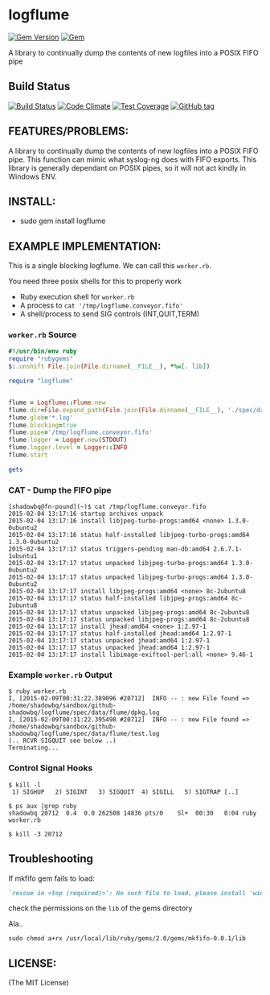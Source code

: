# logflume

[![Gem Version](https://badge.fury.io/rb/logflume.png)](http://badge.fury.io/rb/logflume)
[![Gem](https://img.shields.io/gem/dt/logflume.svg)](http://badge.fury.io/rb/logflume)

A library to continually dump the contents of new logfiles into a POSIX FIFO pipe

## Build Status

[![Build Status](https://travis-ci.org/shadowbq/logflume.svg)](https://travis-ci.org/shadowbq/logflume)
[![Code Climate](https://codeclimate.com/github/shadowbq/logflume/badges/gpa.svg)](https://codeclimate.com/github/shadowbq/logflume)
[![Test Coverage](https://codeclimate.com/github/shadowbq/logflume/badges/coverage.svg)](https://codeclimate.com/github/shadowbq/logflume)
[![GitHub tag](https://img.shields.io/github/tag/shadowbq/logflume.svg)](http://github.com/shadowbq/logflume)

## FEATURES/PROBLEMS:

A library to continually dump the contents of new logfiles into a POSIX FIFO pipe. This function can mimic what syslog-ng does with FIFO exports. This library is generally dependant on POSIX pipes, so it will not act kindly in Windows ENV.


## INSTALL:

* sudo gem install logflume

## EXAMPLE IMPLEMENTATION:

This is a single blocking logflume. We can call this `worker.rb`.

You need three posix shells for this to properly work

* Ruby execution shell for `worker.rb`
* A process to `cat '/tmp/logflume.conveyor.fifo'`
* A shell/process to send SIG controls (INT,QUIT,TERM)

### `worker.rb` Source

```ruby
#!/usr/bin/env ruby
require "rubygems"
$:.unshift File.join(File.dirname(__FILE__), *%w[. lib])

require "logflume"


flume = Logflume::Flume.new
flume.dir=File.expand_path(File.join(File.dirname(__FILE__), './spec/data/flume'))
flume.glob='*.log'
flume.blocking=true
flume.pipe='/tmp/logflume.conveyor.fifo'
flume.logger = Logger.new(STDOUT)
flume.logger.level = Logger::INFO
flume.start

gets
```

### CAT - Dump the FIFO pipe

```shell
[shadowbq@fn-pound](~)$ cat /tmp/logflume.conveyor.fifo
2015-02-04 13:17:16 startup archives unpack
2015-02-04 13:17:16 install libjpeg-turbo-progs:amd64 <none> 1.3.0-0ubuntu2
2015-02-04 13:17:16 status half-installed libjpeg-turbo-progs:amd64 1.3.0-0ubuntu2
2015-02-04 13:17:17 status triggers-pending man-db:amd64 2.6.7.1-1ubuntu1
2015-02-04 13:17:17 status unpacked libjpeg-turbo-progs:amd64 1.3.0-0ubuntu2
2015-02-04 13:17:17 status unpacked libjpeg-turbo-progs:amd64 1.3.0-0ubuntu2
2015-02-04 13:17:17 install libjpeg-progs:amd64 <none> 8c-2ubuntu8
2015-02-04 13:17:17 status half-installed libjpeg-progs:amd64 8c-2ubuntu8
2015-02-04 13:17:17 status unpacked libjpeg-progs:amd64 8c-2ubuntu8
2015-02-04 13:17:17 status unpacked libjpeg-progs:amd64 8c-2ubuntu8
2015-02-04 13:17:17 install jhead:amd64 <none> 1:2.97-1
2015-02-04 13:17:17 status half-installed jhead:amd64 1:2.97-1
2015-02-04 13:17:17 status unpacked jhead:amd64 1:2.97-1
2015-02-04 13:17:17 status unpacked jhead:amd64 1:2.97-1
2015-02-04 13:17:17 install libimage-exiftool-perl:all <none> 9.46-1
```

### Example `worker.rb` Output

```shell
$ ruby worker.rb
I, [2015-02-09T00:31:22.389096 #20712]  INFO -- : new File found => /home/shadowbq/sandbox/github-shadowbq/logflume/spec/data/flume/dpkg.log
I, [2015-02-09T00:31:22.395498 #20712]  INFO -- : new File found => /home/shadowbq/sandbox/github-shadowbq/logflume/spec/data/flume/test.log
(.. RCVR SIGQUIT see below ..)
Terminating...
```



### Control Signal Hooks

```shell
$ kill -l
 1) SIGHUP	 2) SIGINT	 3) SIGQUIT	 4) SIGILL	 5) SIGTRAP [..]

$ ps aux |grep ruby
shadowbq 20712  0.4  0.0 262508 14836 pts/0    Sl+  00:30   0:04 ruby worker.rb

$ kill -3 20712
```

## Troubleshooting

If mkfifo gem fails to load:

```ruby
`rescue in <top (required)>': No such file to load, please install 'win32/pipe' or 'mkfifo' (LoadError)
```

check the permissions on the `lib` of the gems directory

Ala..

```shell
sudo chmod a+rx /usr/local/lib/ruby/gems/2.0/gems/mkfifo-0.0.1/lib
```



## LICENSE:

(The MIT License)
